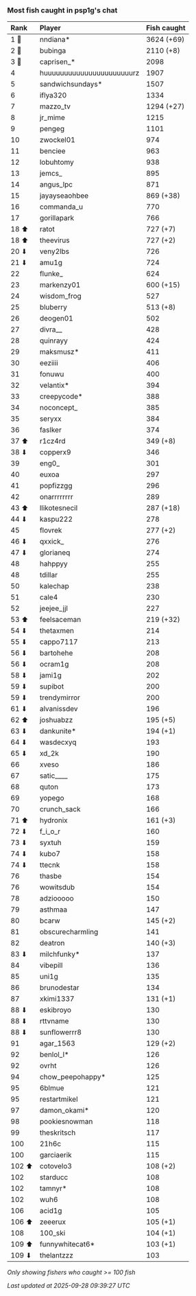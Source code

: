 ### Most fish caught in psp1g's chat

| Rank  | Player                    | Fish caught |
|:------|:--------------------------|:------------|
| 1 🥇  | nndiana*                  | 3624 (+69)  |
| 2 🥈  | bubinga                   | 2110 (+8)   |
| 3 🥉  | caprisen_*                | 2098        |
| 4     | huuuuuuuuuuuuuuuuuuuuuurz | 1907        |
| 5     | sandwichsundays*          | 1507        |
| 6     | iflya320                  | 1334        |
| 7     | mazzo_tv                  | 1294 (+27)  |
| 8     | jr_mime                   | 1215        |
| 9     | pengeg                    | 1101        |
| 10    | zwockel01                 | 974         |
| 11    | benciee                   | 963         |
| 12    | lobuhtomy                 | 938         |
| 13    | jemcs_                    | 895         |
| 14    | angus_lpc                 | 871         |
| 15    | jayayseaohbee             | 869 (+38)   |
| 16    | commanda_u                | 770         |
| 17    | gorillapark               | 766         |
| 18 ⬆  | ratot                     | 727 (+7)    |
| 18 ⬆  | theevirus                 | 727 (+2)    |
| 20 ⬇  | veny2lbs                  | 726         |
| 21 ⬇  | amu1g                     | 724         |
| 22    | flunke_                   | 624         |
| 23    | markenzy01                | 600 (+15)   |
| 24    | wisdom_frog               | 527         |
| 25    | bluberry                  | 513 (+8)    |
| 26    | deogen01                  | 502         |
| 27    | divra__                   | 428         |
| 28    | quinrayy                  | 424         |
| 29    | maksmusz*                 | 411         |
| 30    | eeziiii                   | 406         |
| 31    | fonuwu                    | 400         |
| 32    | velantix*                 | 394         |
| 33    | creepycode*               | 388         |
| 34    | noconcept_                | 385         |
| 35    | seryxx                    | 384         |
| 36    | faslker                   | 374         |
| 37 ⬆  | r1cz4rd                   | 349 (+8)    |
| 38 ⬇  | copperx9                  | 346         |
| 39    | eng0_                     | 301         |
| 40    | euxoa                     | 297         |
| 41    | popfizzgg                 | 296         |
| 42    | onarrrrrrrr               | 289         |
| 43 ⬆  | llikotesnecil             | 287 (+18)   |
| 44 ⬇  | kaspu222                  | 278         |
| 45    | flovrek                   | 277 (+2)    |
| 46 ⬇  | qxxick_                   | 276         |
| 47 ⬇  | glorianeq                 | 274         |
| 48    | hahppyy                   | 255         |
| 48    | tdillar                   | 255         |
| 50    | kalechap                  | 238         |
| 51    | cale4                     | 230         |
| 52    | jeejee_jjl                | 227         |
| 53 ⬆  | feelsaceman               | 219 (+32)   |
| 54 ⬇  | thetaxmen                 | 214         |
| 55 ⬇  | cappo7117                 | 213         |
| 56 ⬇  | bartohehe                 | 208         |
| 56 ⬇  | ocram1g                   | 208         |
| 58 ⬇  | jami1g                    | 202         |
| 59 ⬇  | supibot                   | 200         |
| 59 ⬇  | trendymirror              | 200         |
| 61 ⬇  | alvanissdev               | 196         |
| 62 ⬆  | joshuabzz                 | 195 (+5)    |
| 63 ⬇  | dankunite*                | 194 (+1)    |
| 64 ⬇  | wasdecxyq                 | 193         |
| 65 ⬇  | xd_2k                     | 190         |
| 66    | xveso                     | 186         |
| 67    | satic____                 | 175         |
| 68    | quton                     | 173         |
| 69    | yopego                    | 168         |
| 70    | crunch_sack               | 166         |
| 71 ⬆  | hydronix                  | 161 (+3)    |
| 72 ⬇  | f_i_o_r                   | 160         |
| 73 ⬇  | syxtuh                    | 159         |
| 74 ⬇  | kubo7                     | 158         |
| 74 ⬇  | ttecnk                    | 158         |
| 76    | thasbe                    | 154         |
| 76    | wowitsdub                 | 154         |
| 78    | adziooooo                 | 150         |
| 79    | asthmaa                   | 147         |
| 80    | bcarw                     | 145 (+2)    |
| 81    | obscurecharmling          | 141         |
| 82    | deatron                   | 140 (+3)    |
| 83 ⬇  | milchfunky*               | 137         |
| 84    | vibepill                  | 136         |
| 85    | uni1g                     | 135         |
| 86    | brunodestar               | 134         |
| 87    | xkimi1337                 | 131 (+1)    |
| 88 ⬇  | eskibroyo                 | 130         |
| 88 ⬇  | rttvname                  | 130         |
| 88 ⬇  | sunflowerrr8              | 130         |
| 91    | agar_1563                 | 129 (+2)    |
| 92    | benlol_l*                 | 126         |
| 92    | ovrht                     | 126         |
| 94    | chow_peepohappy*          | 125         |
| 95    | 6blmue                    | 121         |
| 95    | restartmikel              | 121         |
| 97    | damon_okami*              | 120         |
| 98    | pookiesnowman             | 118         |
| 99    | theskritsch               | 117         |
| 100   | 21h6c                     | 115         |
| 100   | garciaerik                | 115         |
| 102 ⬆ | cotovelo3                 | 108 (+2)    |
| 102   | starducc                  | 108         |
| 102   | tamnyr*                   | 108         |
| 102   | wuh6                      | 108         |
| 106   | acid1g                    | 105         |
| 106 ⬆ | zeeerux                   | 105 (+1)    |
| 108   | 100_ski                   | 104 (+1)    |
| 109 ⬆ | funnywhitecat6*           | 103 (+1)    |
| 109 ⬇ | thelantzzz                | 103         |

_Only showing fishers who caught >= 100 fish_

_Last updated at 2025-09-28 09:39:27 UTC_